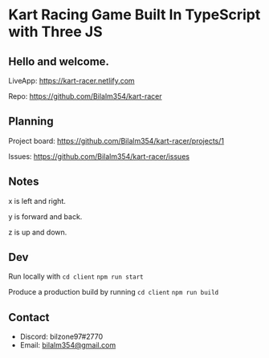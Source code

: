 # Kart Racing Game Built In TypeScript with Three JS

## Hello and welcome.

LiveApp: https://kart-racer.netlify.com

Repo: https://github.com/Bilalm354/kart-racer


## Planning

Project board: https://github.com/Bilalm354/kart-racer/projects/1

Issues: https://github.com/Bilalm354/kart-racer/issues


## Notes

x is left and right.  

y is forward and back.  

z is up and down. 


## Dev

Run locally with
`cd client`
`npm run start`

Produce a production build by running
`cd client`
`npm run build`


## Contact

-   Discord: bilzone97#2770
-   Email: bilalm354@gmail.com
